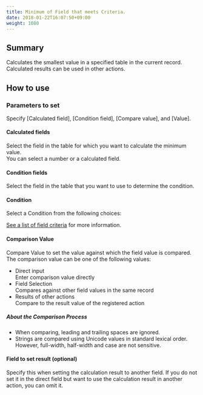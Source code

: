 ```yaml
---
title: Minimum of Field that meets Criteria.
date: 2018-01-22T16:07:50+09:00
weight: 1080
---
```

## Summary

Calculates the smallest value in a specified table in the current record.  
Calculated results can be used in other actions.

## How to use

### Parameters to set

Specify [Calculated field], [Condition field], [Compare value], and [Value].

#### Calculated fields

Select the field in the table for which you want to calculate the minimum value.  
You can select a number or a calculated field.

#### Condition fields

Select the field in the table that you want to use to determine the condition.

#### Condition

Select a Condition from the following choices:

<a href="https://support.gusuku.io/ja-JP/support/solutions/articles/36000045806" target="_blank">See a list of field criteria</a> for more information.

#### Comparison Value

Compare Value to set the value against which the field value is compared.  
The comparison value can be one of the following values:

-	Direct input  
	Enter comparison value directly
-	Field Selection  
	Compares against other field values in the same record
-	Results of other actions  
	Compare to the result value of the registered action

##### About the Comparison Process

-	When comparing, leading and trailing spaces are ignored.
-	Strings are compared using Unicode values in standard lexical order.  
	However, full-width, half-width and case are not sensitive.

#### Field to set result (optional)

Specify this when setting the calculation result to another field. If you do not set it in the direct field but want to use the calculation result in another action, you can omit it.
